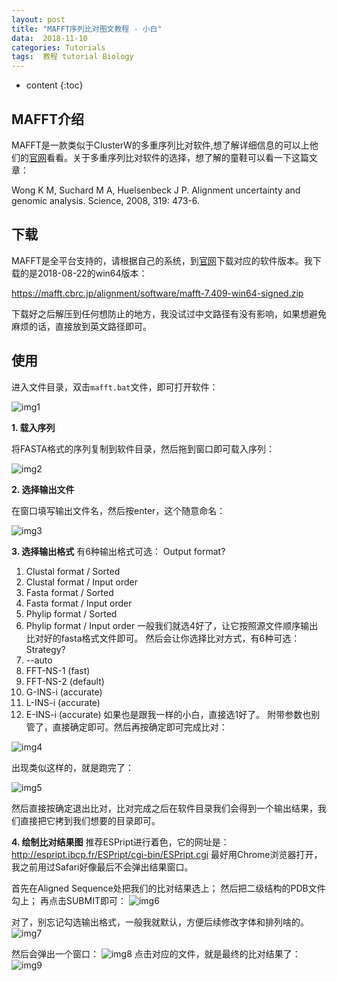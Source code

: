 ```yaml
---
layout: post
title: "MAFFT序列比对图文教程 - 小白"
data:  2018-11-10
categories: Tutorials
tags:  教程 tutorial Biology
---
```


* content
{:toc}
## MAFFT介绍

MAFFT是一款类似于ClusterW的多重序列比对软件,想了解详细信息的可以上他们的[官网](https://mafft.cbrc.jp/alignment/software/)看看。关于多重序列比对软件的选择，想了解的童鞋可以看一下这篇文章：

Wong K M, Suchard M A, Huelsenbeck J P. Alignment uncertainty and genomic analysis. Science, 2008, 319: 473-6.

## 下载

MAFFT是全平台支持的，请根据自己的系统，到[官网](https://mafft.cbrc.jp/alignment/software/)下载对应的软件版本。我下载的是2018-08-22的win64版本：

https://mafft.cbrc.jp/alignment/software/mafft-7.409-win64-signed.zip

下载好之后解压到任何想防止的地方，我没试过中文路径有没有影响，如果想避免麻烦的话，直接放到英文路径即可。

## 使用

进入文件目录，双击`mafft.bat`文件，即可打开软件：

![img1](https://raw.githubusercontent.com/stogqy/stogqy.github.io/master/_posts/Pics/20181110/1.PNG)

**1. 载入序列**

将FASTA格式的序列复制到软件目录，然后拖到窗口即可载入序列：

![img2](https://raw.githubusercontent.com/stogqy/stogqy.github.io/master/_posts/Pics/20181110/2.PNG)

**2. 选择输出文件**

在窗口填写输出文件名，然后按enter，这个随意命名：

![img3](https://raw.githubusercontent.com/stogqy/stogqy.github.io/master/_posts/Pics/20181110/3.PNG)

**3. 选择输出格式**
有6种输出格式可选：
Output format?
  1. Clustal format / Sorted
  2. Clustal format / Input order
  3. Fasta format   / Sorted
  4. Fasta format   / Input order
  5. Phylip format  / Sorted
  6. Phylip format  / Input order
一般我们就选4好了，让它按照源文件顺序输出比对好的fasta格式文件即可。
然后会让你选择比对方式，有6种可选：
Strategy?
  1. --auto
  2. FFT-NS-1 (fast)
  3. FFT-NS-2 (default)
  4. G-INS-i  (accurate)
  5. L-INS-i  (accurate)
  6. E-INS-i  (accurate)
如果也是跟我一样的小白，直接选1好了。
附带参数也别管了，直接确定即可。然后再按确定即可完成比对：

![img4](https://raw.githubusercontent.com/stogqy/stogqy.github.io/master/_posts/Pics/20181110/4.PNG)

出现类似这样的，就是跑完了：

![img5](https://raw.githubusercontent.com/stogqy/stogqy.github.io/master/_posts/Pics/20181110/5.PNG)

然后直接按确定退出比对，比对完成之后在软件目录我们会得到一个输出结果，我们直接把它拷到我们想要的目录即可。

**4. 绘制比对结果图**
推荐ESPript进行着色，它的网址是：
http://espript.ibcp.fr/ESPript/cgi-bin/ESPript.cgi
最好用Chrome浏览器打开，我之前用过Safari好像最后不会弹出结果窗口。

首先在Aligned Sequence处把我们的比对结果选上；
然后把二级结构的PDB文件勾上；
再点击SUBMIT即可：
![img6](https://raw.githubusercontent.com/stogqy/stogqy.github.io/master/_posts/Pics/20181110/6.PNG)

对了，别忘记勾选输出格式，一般我就默认，方便后续修改字体和排列啥的。
![img7](https://raw.githubusercontent.com/stogqy/stogqy.github.io/master/_posts/Pics/20181110/7.PNG)

然后会弹出一个窗口：
![img8](https://raw.githubusercontent.com/stogqy/stogqy.github.io/master/_posts/Pics/20181110/8.PNG)
点击对应的文件，就是最终的比对结果了：
![img9](https://raw.githubusercontent.com/stogqy/stogqy.github.io/master/_posts/Pics/20181110/9.PNG)
